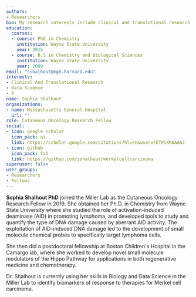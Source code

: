 ```yaml
---
authors:
- Researchers
bio: My research interests include clinical and translational research in advanced skin cancers.
education:
  courses:
  - course: PhD in Chemistry
    institution: Wayne State University
    year: 2015
  - course: B.S in Chemistry and Biological Sciences
    institution: Wayne State University
    year: 2009
email: "sshalhout@mgh.harvard.edu"
interests:
- Clinical And Translational Research
- Data Science
- R
name: Sophia Shalhout
organizations:
- name: Massachusetts General Hospital
  url: ""
role: Cutaneous Oncology Research Fellow
social:
- icon: google-scholar
  icon_pack: ai
  link: https://scholar.google.com/citations?hl=en&user=FETPiXMAAAAJ
- icon: github
  icon_pack: fab
  link: https://github.com/sshalhout/merkelcellcarcinoma
superuser: false
user_groups:
- Researchers
- Fellows
---
```


**Sophia Shalhout PhD** joined the Miller Lab as the Cutaneous Oncology Research Fellow in 2019. She obtained her Ph.D. in Chemistry from Wayne State University where she studied the role of activation-induced deaminase (AID) in promoting lymphoma, and developed tools to study and quantify the type of DNA damage caused by aberrant AID  activity. The exploitation of AID-induced DNA damage led to the development of small molecule chemical probes to specifically target lymphoma cells. 

She then did a postdoctoral fellowship at Boston Children's Hospital in the Camargo lab, where she worked to develop novel small molecule modulators of the Hippo Pathway for applications in both regenerative medicine and chemotherapy. 

Dr. Shalhout is currently using her skills in Biology and Data Science in the Miller Lab  to identify biomarkers of response to therapies for Merkel cell carcinoma.  

